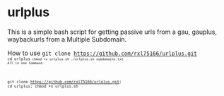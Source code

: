 # urlplus

This is a simple bash script for getting passive urls from a gau, gauplus, waybackurls from a Multiple Subdomain.

How to use
<code>git clone https://github.com/rxl75166/urlplus.git<code>
<code>cd urlplus<code>
chmod +x urlplus.sh
./urlplus.sh subdomains.txt
All in one Command

git clone https://github.com/rxl75166/urlplus.git; cd urlplus; chmod +x urlplus.sh 
